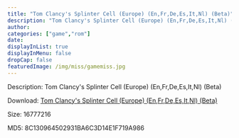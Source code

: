 ```yaml
---
title: "Tom Clancy's Splinter Cell (Europe) (En,Fr,De,Es,It,Nl) (Beta)"
description: "Tom Clancy's Splinter Cell (Europe) (En,Fr,De,Es,It,Nl) (Beta)"
author: 
categories: ["game","rom"]
date: 
displayInList: true
displayInMenu: false
dropCap: false
featuredImage: /img/miss/gamemiss.jpg
---
```


Description: Tom Clancy's Splinter Cell (Europe) (En,Fr,De,Es,It,Nl) (Beta)

Download: <a style="text-decoration:underline;" href="https://mega.nz/#!6L4wkSKY!dXeY4FvzQoQ71sjKtn7LViy-iDHATPM0EvCpudtRgYY" target = "_blank" rel = "nofollow" > Tom Clancy's Splinter Cell (Europe) (En,Fr,De,Es,It,Nl) (Beta)</a>

Size: 16777216

MD5: 8C130964502931BA6C3D14E1F719A986

